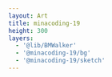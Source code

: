 ```yaml
---
layout: Art
title: minacoding-19
height: 300
layers: 
  - '@lib/BMWalker'
  - '@minacoding-19/bg'
  - '@minacoding-19/sketch'
---
```

<div class="row">
  <div class="col-6">
    <Layer title="minacoding-19" height=460 :layers="['@lib/BMWalker', '@minacoding-19/bg', '@minacoding-19/sketch']" help="@minacoding-19" />
  </div>
  <div class="col-6">
    <Layer title="minacoding-19" height=200 :layers="['@lib/BMWalker', '@minacoding-19/bg', '@minacoding-19/sketch']" help="@minacoding-19" />
    <Layer title="minacoding-19" height=200 :layers="['@lib/BMWalker', '@minacoding-19/bg', '@minacoding-19/sketch']" help="@minacoding-19" />
  </div>
  <div class="col-6">
  </div>
</div>